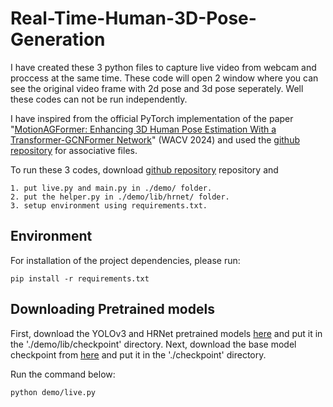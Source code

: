 # Real-Time-Human-3D-Pose-Generation
I have created these 3 python files to capture live video from webcam and proccess at the same time. These code will open 2 window where you can see the original video frame with 2d pose and 3d pose seperately. Well these codes can not be run independently.

I have inspired from the official PyTorch implementation of the paper "[MotionAGFormer: Enhancing 3D Human Pose Estimation With a Transformer-GCNFormer Network](https://openaccess.thecvf.com/content/WACV2024/html/Mehraban_MotionAGFormer_Enhancing_3D_Human_Pose_Estimation_With_a_Transformer-GCNFormer_Network_WACV_2024_paper.html)" (WACV 2024) and used the [github repository](https://github.com/TaatiTeam/MotionAGFormer) for associative files.

To run these 3 codes, download [github repository](https://github.com/TaatiTeam/MotionAGFormer) repository and
```
1. put live.py and main.py in ./demo/ folder.
2. put the helper.py in ./demo/lib/hrnet/ folder.
3. setup environment using requirements.txt.
```

## Environment
For installation of the project dependencies, please run:
```
pip install -r requirements.txt
``` 

## Downloading Pretrained models
First, download the YOLOv3 and HRNet pretrained models [here](https://drive.google.com/drive/folders/1_ENAMOsPM7FXmdYRbkwbFHgzQq_B_NQA?usp=sharing) and put it in the './demo/lib/checkpoint' directory. Next, download the base model checkpoint from [here](https://drive.google.com/file/d/1Iii5EwsFFm9_9lKBUPfN8bV5LmfkNUMP/view) and put it in the './checkpoint' directory.

Run the command below:
```
python demo/live.py
```